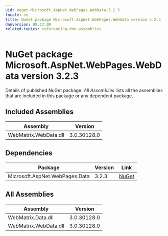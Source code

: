 ```yaml
---
uid: nuget-Microsoft.AspNet.WebPages.WebData-3.2.3
locale: en
title: NuGet package Microsoft.AspNet.WebPages.WebData version 3.2.3
dnnversion: 09.12.00
related-topics: referencing-dnn-assemblies
---
```


# NuGet package Microsoft.AspNet.WebPages.WebData version 3.2.3
Details of published NuGet package.
*All Assemblies* lists all the assemblies that are included in this package or any dependent package.

## Included Assemblies

|Assembly|Version|
|---|---|
|WebMatrix.WebData.dll|3.0.30128.0|

## Dependencies

|Package|Version|Link|
|---|---|---|
|Microsoft.AspNet.WebPages.Data|3.2.3|[NuGet](https://www.nuget.org/packages/Microsoft.AspNet.WebPages.Data/3.2.3)|

## All Assemblies

|Assembly|Version|
|---|---|
|WebMatrix.Data.dll|3.0.30128.0|
|WebMatrix.WebData.dll|3.0.30128.0|

